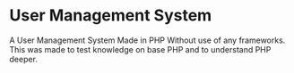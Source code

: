 # User Management System
A User Management System Made in PHP Without use of any frameworks. This was made to test knowledge on base PHP and to understand PHP deeper.
